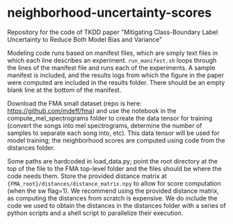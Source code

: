 # neighborhood-uncertainty-scores
Repository for the code of TKDD paper "Mitigating Class-Boundary Label Uncertainty to Reduce Both Model Bias and Variance"

Modeling code runs based on manifest files, which are simply text files in which each line describes an experiment. ```run_manifest.sh``` loops through the lines of the manifest file and runs each of the experiments. A sample manifest is included, and the results logs from which the figure in the paper were computed are included in the results folder. There should be an empty blank line at the bottom of the manifest.

Download the FMA small dataset (repo is here: https://github.com/mdeff/fma) and use the notebook in the compute_mel_spectrograms folder to create the data tensor for training (convert the songs into mel spectrograms, determine the number of samples to separate each song into, etc). This data tensor will be used for model training; the neighborhood scores are computed using code from the distances folder.

Some paths are hardcoded in load_data.py; point the root directory at the top of the file to the FMA top-level folder and the files should be where the code needs them. Store the provided distance matrix at ```{FMA_root}/distances/distance_matrix.npy``` to allow for score computation (when the sw flag=1). We recommend using the provided distance matrix, as computing the distances from scratch is expensive. We do include the code we used to obtain the distances in the distances folder with a series of python scripts and a shell script to parallelize their execution.